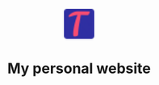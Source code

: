 <p align="center">
  <a href="https://tahsinahmed.dev/">
    <img alt="tahsin logo" src="src/images/favicon-32x32.png" width="60" />
  </a>
</p>
<h1 align="center">
  My personal website
</h1>
